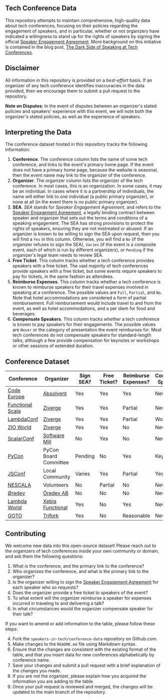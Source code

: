 ## Tech Conference Data

This repository attempts to maintain comprehensive, high-quality data about tech conferences, focusing on their policies regarding the engagement of speakers, and in particular, whether or not organizers have indicated a willingness to stand up for the rights of speakers by signing the official [Speaker Engagement Agreement](https://github.com/speakers-in-tech/sea/blob/main/SEA.md).
More background on this initiative is contained in the blog post, [The Dark Side of Speaking at Tech Conferences](https://www.linkedin.com/pulse/dark-side-speaking-tech-conferences-john-de-goes/?trackingId=U6NAMEIvQr2LFDGbv4A4%2Fw%3D%3D). 

## Disclaimer

All information in this repository is provided on a _best-effort_ basis. If an organizer of any tech conference identifies inaccuracies in the data provided, then we encourage them to submit a pull request to the repository.

**Note on Disputes**: In the event of disputes between an organizer's stated policies and speakers' experience with this event, we will note both the organizer's stated policies, as well as the experience of speakers.

## Interpreting the Data

The conference dataset hosted in this repository tracks the following information:

1. **Conference**. The conference column lists the name of some tech conference, and links to the event's primary home page. If the event does not have a primary home page, because the website is seasonal, then the event name may link to the organizer of the conference.
2. **Organizer**. The organizer column lists the organizer of the tech conference. In most cases, this is an organization. In some cases, it may be an individual. In cases where it is a partnership of individuals, the name will either link to one individual (a public primary organizer), or none at all (in the event there is no public primary organizer).
3. **SEA**. _SEA_ stands for _Speaker Engagement Agreement_, and refers to the [Speaker Engagement Agreement](https://github.com/speakers-in-tech/sea/blob/main/SEA.md), a legally binding contract between speaker and organizer that sets out the terms and conditions of a speaking engagement. The SEA has strong provisions to protect the rights of speakers, ensuring they are not mistreated or abused. If an organizer is known to be willing to sign the SEA upon request, then you will find a `Yes` in this column. Otherwise, you will find a `No` (if the organizer refuses to sign the SEA), `Varies` (if the event is a composite event, each of which is run by different organizers), or `Pending` if the organizer's legal team needs to review SEA.
4. **Free Ticket**. This column tracks whether a tech conference provides speakers with a free ticket. The vast majority of tech conferences provide speakers with a free ticket, but some events require speakers to pay for tickets, in the same fashion as attendees.
5. **Reimburse Expenses**. This column tracks whether a tech conference is known to reimburse speakers for their travel expenses involved in speaking at a conference. The possible values are `Full`, `Partial`, and `No`. Note that hotel accommodations are considered a form of partial reimbursement. Full reimbursement would include travel to and from the event, as well as hotel accommodations, and a per diem for food and beverages.
6. **Compensate Speakers**. This column tracks whether a tech conference is known to pay speakers for their engagements. The possible values are `Never` or the category of presentation the event reimburses for. Most tech conferences do not compensate speakers for standard-length talks, although a few provide compensation for keynotes or workshops or other sessions of extended duration.

  
## Conference Dataset
  
| Conference | Organizer | Sign SEA? | Free Ticket? | Reimburse Expenses? | Compensate Speakers? |  
|------------|-----------|-----------|--------------|---------------------|----------------------|  
| [Code Europe](https://www.codeeurope.pl/en/) | [Absolvent](https://www.absolvent.pl/informacje/o-nas#/) | Yes | Yes | Yes | Never |
| [Functional Scala](https://functionalscala.com) | [Ziverge](https://ziverge.com) | Yes | Yes | Partial | Never |
| [LambdaConf](https://lambdaconf.us) | [Ziverge](https://ziverge.com) | Yes | Yes | Partial | Workshops |
| [ZIO World](https://zioworld.com) | [Ziverge](https://ziverge.com) | Yes | Yes | No | Never |
| [ScalarConf](https://www.scalar-conf.com) | [Software Mill](https://softwaremill.com/) | No | Yes | No | Never | 
| [PyCon](https://pycon.org) | PyCon Board Committee | Pending | No | Yes | Keynote |
| [JSConf](https://jsconf.com/) | Local Community | Varies | Yes | Partial | Yes | 
| [NESCALA](https://github.com/nescalas/nescalas.github.io) | Volunteers | No | Partial | No | Never | 
| [Øredev](https://oredev.org/) | [Öredev AB](https://oredev.org) | No | No | No | Never | 
| [Lambda World](https://www.lambda.world/) | [Xebia Functional](https://www.47deg.com/) | Yes | No | Yes | Never | 
| [GOTO](https://gotopia.tech/) | [Trifork](https://trifork.com/) | Yes | No | Reasonable  | Never | 


## Contributing

We welcome new data into this open-source dataset! Please reach out to the organizers of tech conferences inside your own community or domain, and ask them the following questions:

1. What is the conference, and the primary link to the conference?
2. Who organizes the conference, and what is the primary link to the organizer?
3. Is the organizer willing to sign the [Speaker Engagement Agreement](https://github.com/speakers-in-tech/sea/blob/main/SEA.md) for each speaker who so requests?
4. Does the organizer provide a free ticket to speakers of the event?
5. To what extent will the organizer reimburse a speaker for expenses incurred in traveling to and delivering a talk?
6. In what circumstances would the organizer compensate speaker for their talk?

If you want to amend or add information to the table, please follow these steps:  
  
4. Fork the `speakers-in-tech/conference-data` repository on Github.com.  
5. Make changes to the `README.md` file using Markdown syntax.  
6. Ensure that the changes are consistent with the existing format of the table, and that you insert data for new conferences alphabetically by conference name.
7. Save your changes and submit a pull request with a brief explanation of the changes you made.  
8. If you are not the organizer, please explain how you acquired the information you are adding to the table.
9. Once your pull request is reviewed and merged, the changes will be updated to the main branch of the repository.  
